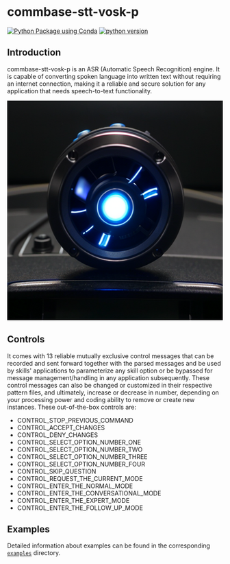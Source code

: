 # commbase-stt-vosk-p

[![Python Package using Conda](https://github.com/mydroidandi/commbase/actions/workflows/python-package-conda.yml/badge.svg)](https://github.com/mydroidandi/commbase/actions/workflows/python-package-conda.yml)
[![python version](https://img.shields.io/badge/python-3.10%20%7C%203.11-blue)](https://img.shields.io/badge/python-3.10%20%7C%203.11-blue)

## Introduction

commbase-stt-vosk-p is an ASR (Automatic Speech Recognition) engine. It is capable of converting spoken language into written text without requiring an internet connection, making it a reliable and secure solution for any application that needs speech-to-text functionality.

<img alt="commbase-stt-vosk-p" src="commbase-stt-vosk-p.jpg?raw=true" width="512" height="512" />

## Controls

It comes with 13 reliable mutually exclusive control messages that can be recorded and sent forward together with the parsed messages and be used by skills' applications to parameterize any skill option or be bypassed for message management/handling in any application subsequently. These control messages can also be changed or customized in their respective pattern files, and ultimately, increase or decrease in number, depending on your processing power and coding ability to remove or create new instances. These out-of-the-box controls are:

* CONTROL_STOP_PREVIOUS_COMMAND
* CONTROL_ACCEPT_CHANGES
* CONTROL_DENY_CHANGES
* CONTROL_SELECT_OPTION_NUMBER_ONE
* CONTROL_SELECT_OPTION_NUMBER_TWO
* CONTROL_SELECT_OPTION_NUMBER_THREE
* CONTROL_SELECT_OPTION_NUMBER_FOUR
* CONTROL_SKIP_QUESTION
* CONTROL_REQUEST_THE_CURRENT_MODE
* CONTROL_ENTER_THE_NORMAL_MODE
* CONTROL_ENTER_THE_CONVERSATIONAL_MODE
* CONTROL_ENTER_THE_EXPERT_MODE
* CONTROL_ENTER_THE_FOLLOW_UP_MODE

## Examples

Detailed information about examples can be found in the corresponding [`examples`](./examples) directory.

